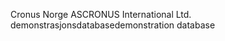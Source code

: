 <span data-ttu-id="69b3e-101">Cronus Norge AS</span><span class="sxs-lookup"><span data-stu-id="69b3e-101">CRONUS International Ltd.</span></span> <span data-ttu-id="69b3e-102">demonstrasjonsdatabase</span><span class="sxs-lookup"><span data-stu-id="69b3e-102">demonstration database</span></span>
